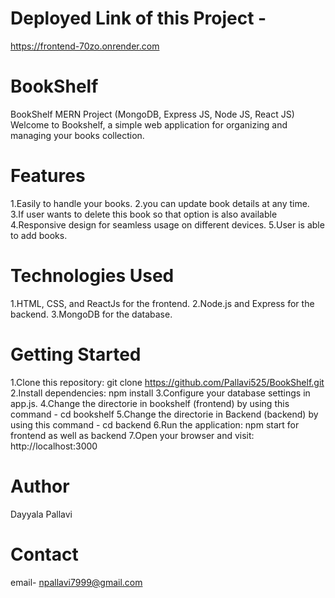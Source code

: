 # Deployed Link of this Project -
https://frontend-70zo.onrender.com

# BookShelf
BookShelf MERN Project (MongoDB, Express JS, Node JS, React JS)
Welcome to Bookshelf, a simple web application for organizing and managing your books collection.

# Features
1.Easily to handle your books.
2.you can update book details at any time.
3.If user wants to delete this book so that option is also available
4.Responsive design for seamless usage on different devices.
5.User is able to add books.

# Technologies Used
1.HTML, CSS, and ReactJs for the frontend.
2.Node.js and Express for the backend.
3.MongoDB for the database.

# Getting Started
1.Clone this repository: git clone https://github.com/Pallavi525/BookShelf.git
2.Install dependencies: npm install
3.Configure your database settings in app.js.
4.Change the directorie in bookshelf (frontend) by using this command - cd bookshelf
5.Change the directorie in Backend (backend) by using this command - cd backend
6.Run the application: npm start for frontend as well as backend
7.Open your browser and visit: http://localhost:3000

# Author
Dayyala Pallavi

# Contact
email- npallavi7999@gmail.com







